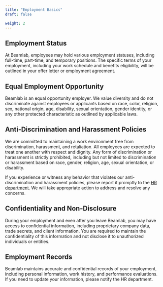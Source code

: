 ```yaml
---
title: "Employment Basics"
draft: false

weight: 2
---
```


## Employment Status

At Beamlab, employees may hold various employment statuses, including full-time, part-time, and temporary positions. The specific terms of your employment, including your work schedule and benefits eligibility, will be outlined in your offer letter or employment agreement.

## Equal Employment Opportunity

Beamlab is an equal opportunity employer. We value diversity and do not discriminate against employees or applicants based on race, color, religion, sex, national origin, age, disability, sexual orientation, gender identity, or any other protected characteristic as outlined by applicable laws.

## Anti-Discrimination and Harassment Policies

We are committed to maintaining a work environment free from discrimination, harassment, and retaliation. All employees are expected to treat one another with respect and dignity. Any form of discrimination or harassment is strictly prohibited, including but not limited to discrimination or harassment based on race, gender, religion, age, sexual orientation, or disability.

If you experience or witness any behavior that violates our anti-discrimination and harassment policies, please report it promptly to the [HR department](mailto:hr@beamlab.co). We will take appropriate action to address and resolve any concerns.

## Confidentiality and Non-Disclosure

During your employment and even after you leave Beamlab, you may have access to confidential information, including proprietary company data, trade secrets, and client information. You are required to maintain the confidentiality of this information and not disclose it to unauthorized individuals or entities.

## Employment Records

Beamlab maintains accurate and confidential records of your employment, including personal information, work history, and performance evaluations. If you need to update your information, please notify the HR department.